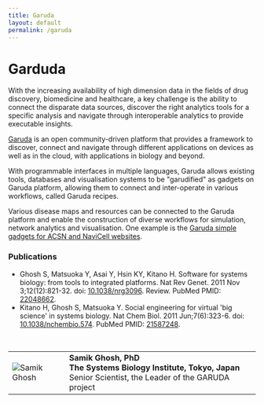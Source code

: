 ```yaml
---
title: Garuda
layout: default
permalink: /garuda
---
```


# Garduda

<p>With the increasing availability of high dimension data in the fields of drug discovery, biomedicine and healthcare, a key challenge is the ability to connect the disparate data sources, discover the right analytics tools for a specific analysis and navigate through interoperable analytics to provide executable insights.</p>

<p><a href="http://www.garuda-alliance.org" target="_blank">Garuda</a> is an open community-driven platform that provides a framework to discover, connect and navigate through different applications on devices as well as in the cloud, with applications in biology and beyond.</p>

<p>With programmable interfaces in multiple languages, Garuda allows existing tools, databases and visualisation systems to be "garudified" as gadgets on Garuda platform, allowing them to connect and inter-operate in various workflows, called Garuda recipes.</p>

<p>Various disease maps and resources can be connected to the Garuda platform and enable the construction of diverse workflows for simulation, network analytics and visualisation. One example is the <a href="https://github.com/sysbio-curie/Garuda" target="_blank">Garuda simple gadgets for ACSN and NaviCell websites</a>.</p>

<h3>Publications</h3>

<ul>
<li>Ghosh S, Matsuoka Y, Asai Y, Hsin KY, Kitano H. Software for systems biology: from tools to integrated platforms. Nat Rev Genet. 2011 Nov 3;12(12):821-32. doi: <a href="https://dx.doi.org/10.1038/nrg3096" target="_blank">10.1038/nrg3096</a>. Review. PubMed PMID: <a href="https://www.ncbi.nlm.nih.gov/pubmed/22048662" target="_blank">22048662</a>.</li>
<li>Kitano H, Ghosh S, Matsuoka Y. Social engineering for virtual 'big science' in systems biology. Nat Chem Biol. 2011 Jun;7(6):323-6. doi: <a href="https://dx.doi.org/10.1038/nchembio.574" target="_blank">10.1038/nchembio.574</a>. PubMed PMID: <a href="https://www.ncbi.nlm.nih.gov/pubmed/21587248" target="_blank">21587248</a>.</li> 
</ul>

<br />

<table>
<tr>
<td style="width: 100px;"><img src="../images/team/SamikGhosh.jpg" alt="Samik Ghosh" /></td>
<td><strong>Samik Ghosh, PhD</strong><br />
<strong>The Systems Biology Institute, Tokyo, Japan</strong><br />
Senior Scientist, the Leader of the GARUDA project</td>
</tr>
</table>
